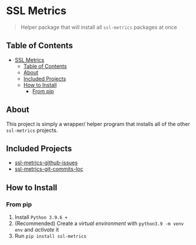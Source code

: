 # SSL Metrics

> Helper package that will install all `ssl-metrics` packages at once

## Table of Contents

- [SSL Metrics](#ssl-metrics)
  - [Table of Contents](#table-of-contents)
  - [About](#about)
  - [Included Projects](#included-projects)
  - [How to Install](#how-to-install)
    - [From pip](#from-pip)

## About

This project is simply a wrapper/ helper program that installs all of the other `ssl-metrics` projects.

## Included Projects

- [ssl-metrics-github-issues](https://github.com/SoftwareSystemsLaboratory/ssl-metrics-github-issues)
- [ssl-metrics-git-commits-loc](https://github.com/SoftwareSystemsLaboratory/ssl-metrics-git-commits-loc)

## How to Install

### From pip

1. Install `Python 3.9.6 +`
2. (Recommended) Create a *virtual environment* with `python3.9 -m venv env` and *activate* it
3. Run `pip install ssl-metrics`
